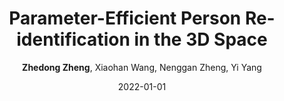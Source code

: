 ---
title: "Parameter-Efficient Person Re-identification in the 3D Space"
collection: publications
permalink: /publication/Paramete2022
date: 2022-01-01
doi: 10.1109/TNNLS.2022.3214834
venue: 'IEEE Transactions on Neural Networks and Learning Systems'
paperurl: 'https://zdzheng.xyz/files/TNNLS_3D_PersonReID.pdf'
code: 'https://github.com/layumi/person-reid-3d'
author: '<strong>Zhedong Zheng</strong>,  Xiaohan Wang,  Nenggan Zheng,  Yi Yang'
citation: ' Zhedong Zheng,  Xiaohan Wang,  Nenggan Zheng,  Yi Yang, &quot;Parameter-Efficient Person Re-identification in the 3D Space.&quot; IEEE Transactions on Neural Networks and Learning Systems, 2022. DOI: 10.1109/TNNLS.2022.3214834'
pub_year: '2022'
bib: >
    @article{zheng2020person,  
    author = "Zheng, Zhedong and Wang, Xiaohan and Zheng, Nenggan and Yang, Yi",  
    doi = "10.1109/TNNLS.2022.3214834",  
    title = "Parameter-Efficient Person Re-identification in the 3D Space",  
    journal = "IEEE Transactions on Neural Networks and Learning Systems",  
    url = "https://zdzheng.xyz/files/TNNLS\_3D\_PersonReID.pdf",  
    code = "https://github.com/layumi/person-reid-3d",  
    year = "2022"
    }

---